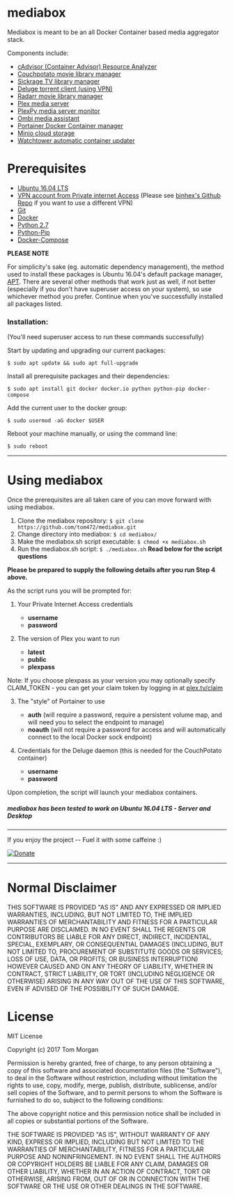 # mediabox
Mediabox is meant to be an all Docker Container based media aggregator stack.

Components include:
  * [cAdvisor (Container Advisor) Resource Analyzer](https://github.com/google/cadvisor)  
  * [Couchpotato movie library manager](https://couchpota.to/)
  * [Sickrage TV library manager](https://sickrage.github.io/)
  * [Deluge torrent client (using VPN)](http://deluge-torrent.org/)
  * [Radarr movie library manager](https://radarr.video/)
  * [Plex media server](https://www.plex.tv/)
  * [PlexPy media server monitor](https://jonnywong16.github.io/plexpy/)
  * [Ombi media assistant](http://www.ombi.io/)
  * [Portainer Docker Container manager](https://portainer.io/)
  * [Minio cloud storage](https://www.minio.io/)
  * [Watchtower automatic container updater](https://github.com/v2tec/watchtower)
  
# Prerequisites

  * [Ubuntu 16.04 LTS](https://www.ubuntu.com/)
  * [VPN account from Private internet Access](https://www.privateinternetaccess.com/pages/buy-vpn/Stevie) (Please see [binhex's Github Repo](https://github.com/binhex/arch-delugevpn) if you want to use a different VPN)
  * [Git](https://git-scm.com/)
  * [Docker](https://www.docker.com/)
  * [Python 2.7](https://www.python.org/)
  * [Python-Pip](https://pypi.python.org/pypi/pip)
  * [Docker-Compose](https://docs.docker.com/compose/)
  
**PLEASE NOTE**

For simplicity's sake (eg. automatic dependency management), the method used to install these packages is Ubuntu 16.04's default package manager, [APT](https://wiki.debian.org/Apt).  There are several other methods that work just as well, if not better (especially if you don't have superuser access on your system), so use whichever method you prefer.  Continue when you've successfully installed all packages listed.

### Installation:

(You'll need superuser access to run these commands successfully)

Start by updating and upgrading our current packages:

`$ sudo apt update && sudo apt full-upgrade`

Install all prerequisite packages and their dependencies:

`$ sudo apt install git docker docker.io python python-pip docker-compose`

Add the current user to the docker group:

`$ sudo usermod -aG docker $USER`

Reboot your machine manually, or using the command line:

`$ sudo reboot`

---

# Using mediabox

Once the prerequisites are all taken care of you can move forward with using mediabox.

1. Clone the mediabox repository: `$ git clone https://github.com/tom472/mediabox.git`
2. Change directory into mediabox: `$ cd mediabox/`
3. Make the mediabox.sh script executable: `$ chmod +x mediabox.sh`
4. Run the mediabox.sh script: `$ ./mediabox.sh`  **Read below for the script questions**

**Please be prepared to supply the following details after you run Step 4 above.**

As the script runs you will be prompted for:

1. Your Private Internet Access credentials
    * **username**
    * **password**

2. The version of Plex you want to run
    * **latest**
    * **public**
    * **plexpass**
    
Note: If you choose plexpass as your version you may optionally specify CLAIM_TOKEN - you can get your claim token by logging in at [plex.tv/claim](https://www.plex.tv/claim)

3. The "style" of Portainer to use
    *  **auth** (will require a password, require a persistent volume map, and will need you to select the endpoint to manage)
    *  **noauth** (will not require a password for access and will automatically connect to the local Docker sock endpoint)
    
4. Credentials for the Deluge daemon (this is needed for the CouchPotato container)
    * **username**
    * **password**

Upon completion, the script will launch your mediabox containers.

##### **mediabox** has been tested to work on Ubuntu 16.04 LTS - Server and Desktop

---

If you enjoy the project -- Fuel it with some caffeine :) 

[![Donate](https://img.shields.io/badge/Donate-SquareCash-brightgreen.svg)](https://cash.me/$TomMorgan)

---

# Normal Disclaimer

THIS SOFTWARE IS PROVIDED "AS IS" AND ANY EXPRESSED OR IMPLIED WARRANTIES, INCLUDING, BUT NOT LIMITED TO, THE IMPLIED WARRANTIES OF MERCHANTABILITY AND FITNESS FOR A PARTICULAR PURPOSE ARE DISCLAIMED. IN NO EVENT SHALL THE REGENTS OR CONTRIBUTORS BE LIABLE FOR ANY DIRECT, INDIRECT, INCIDENTAL, SPECIAL, EXEMPLARY, OR CONSEQUENTIAL DAMAGES (INCLUDING, BUT NOT LIMITED TO, PROCUREMENT OF SUBSTITUTE GOODS OR SERVICES; LOSS OF USE, DATA, OR PROFITS; OR BUSINESS INTERRUPTION)
HOWEVER CAUSED AND ON ANY THEORY OF LIABILITY, WHETHER IN CONTRACT, STRICT LIABILITY, OR TORT (INCLUDING NEGLIGENCE OR OTHERWISE) ARISING IN ANY WAY OUT OF THE USE OF THIS SOFTWARE, EVEN IF ADVISED OF THE POSSIBILITY OF SUCH DAMAGE.

# License

MIT License

Copyright (c) 2017 Tom Morgan

Permission is hereby granted, free of charge, to any person obtaining a copy
of this software and associated documentation files (the "Software"), to deal
in the Software without restriction, including without limitation the rights
to use, copy, modify, merge, publish, distribute, sublicense, and/or sell
copies of the Software, and to permit persons to whom the Software is
furnished to do so, subject to the following conditions:

The above copyright notice and this permission notice shall be included in all
copies or substantial portions of the Software.

THE SOFTWARE IS PROVIDED "AS IS", WITHOUT WARRANTY OF ANY KIND, EXPRESS OR
IMPLIED, INCLUDING BUT NOT LIMITED TO THE WARRANTIES OF MERCHANTABILITY,
FITNESS FOR A PARTICULAR PURPOSE AND NONINFRINGEMENT. IN NO EVENT SHALL THE
AUTHORS OR COPYRIGHT HOLDERS BE LIABLE FOR ANY CLAIM, DAMAGES OR OTHER
LIABILITY, WHETHER IN AN ACTION OF CONTRACT, TORT OR OTHERWISE, ARISING FROM,
OUT OF OR IN CONNECTION WITH THE SOFTWARE OR THE USE OR OTHER DEALINGS IN THE
SOFTWARE.
